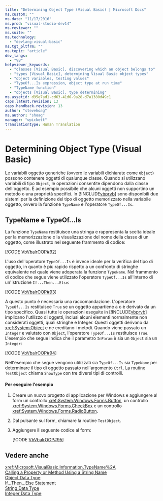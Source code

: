```yaml
---
title: "Determining Object Type (Visual Basic) | Microsoft Docs"
ms.custom: ""
ms.date: "11/17/2016"
ms.prod: "visual-studio-dev14"
ms.reviewer: ""
ms.suite: ""
ms.technology: 
  - "devlang-visual-basic"
ms.tgt_pltfrm: ""
ms.topic: "article"
dev_langs: 
  - "VB"
helpviewer_keywords: 
  - "classes [Visual Basic], discovering which an object belongs to"
  - "types [Visual Basic], determining Visual Basic object types"
  - "object variables, testing values"
  - "TypeOf...Is expression, object type at run time"
  - "TypeName function"
  - "objects [Visual Basic], type determining"
ms.assetid: d95e7ad1-cd63-41d6-9a28-d7a1380d49c1
caps.latest.revision: 13
caps.handback.revision: 13
author: "stevehoag"
ms.author: "shoag"
manager: "wpickett"
translationtype: Human Translation
---
```

# Determining Object Type (Visual Basic)
Le variabili oggetto generiche \(ovvero le variabili dichiarate come `Object`\) possono contenere oggetti di qualunque classe.  Quando si utilizzano variabili di tipo `Object`, le operazioni consentite dipendono dalla classe dell'oggetto. È ad esempio possibile che alcuni oggetti non supportino un metodo o una proprietà specifici.  In [!INCLUDE[vbprvb](../../../../csharp/programming-guide/concepts/linq/includes/vbprvb_md.md)] sono disponibili due sistemi per la definizione del tipo di oggetto memorizzato nella variabile oggetto, ovvero la funzione `TypeName` e l'operatore `TypeOf...Is`.  
  
## TypeName e TypeOf…Is  
 La funzione `TypeName` restituisce una stringa e rappresenta la scelta ideale per la memorizzazione o la visualizzazione del nome della classe di un oggetto, come illustrato nel seguente frammento di codice:  
  
 [!CODE [VbVbalrOOP#92](../CodeSnippet/VS_Snippets_VBCSharp/VbVbalrOOP#92)]  
  
 L'uso dell'operatore `TypeOf...Is` è invece ideale per la verifica del tipo di oggetto, in quanto è più rapido rispetto a un confronto di stringhe equivalente nel quale viene adoperata la funzione `TypeName`.  Nel frammento di codice che segue viene utilizzato l'operatore `TypeOf...Is` all'interno di un'istruzione `If...Then...Else`:  
  
 [!CODE [VbVbalrOOP#93](../CodeSnippet/VS_Snippets_VBCSharp/VbVbalrOOP#93)]  
  
 A questo punto è necessaria una raccomandazione.  L'operatore `TypeOf...Is` restituisce `True` se un oggetto appartiene a o è derivato da un tipo specifico.  Quasi tutte le operazioni eseguite in [!INCLUDE[vbprvb](../../../../csharp/programming-guide/concepts/linq/includes/vbprvb_md.md)] implicano l'utilizzo di oggetti, inclusi alcuni elementi normalmente non considerati oggetti, quali stringhe e Integer.  Questi oggetti derivano da <xref:System.Object> e ne ereditano i metodi.  Quando viene passato un `Integer` e valutato con `Object`, l'operatore `TypeOf...Is` restituisce `True`.  L'esempio che segue indica che il parametro `InParam` è sia un `Object` sia un `Integer`:  
  
 [!CODE [VbVbalrOOP#94](../CodeSnippet/VS_Snippets_VBCSharp/VbVbalrOOP#94)]  
  
 Nell'esempio che segue vengono utilizzati sia `TypeOf...Is` sia `TypeName` per determinare il tipo di oggetto passato nell'argomento `Ctrl`.  La routine `TestObject` chiama `ShowType` con tre diversi tipi di controlli.  
  
#### Per eseguire l'esempio  
  
1.  Creare un nuovo progetto di applicazione per Windows e aggiungere al form un controllo <xref:System.Windows.Forms.Button>, un controllo <xref:System.Windows.Forms.CheckBox> e un controllo <xref:System.Windows.Forms.RadioButton>.  
  
2.  Dal pulsante sul form, chiamare la routine `TestObject`.  
  
3.  Aggiungere il seguente codice al form:  
  
     [!CODE [VbVbalrOOP#95](../CodeSnippet/VS_Snippets_VBCSharp/VbVbalrOOP#95)]  
  
## Vedere anche  
 <xref:Microsoft.VisualBasic.Information.TypeName%2A>   
 [Calling a Property or Method Using a String Name](../../../../visual-basic/programming-guide/language-features/early-late-binding/calling-a-property-or-method-using-a-string-name.md)   
 [Object Data Type](../../../../visual-basic/language-reference/data-types/object-data-type.md)   
 [If...Then...Else Statement](../../../../visual-basic/language-reference/statements/if-then-else-statement.md)   
 [String Data Type](../../../../visual-basic/language-reference/data-types/string-data-type.md)   
 [Integer Data Type](../../../../visual-basic/language-reference/data-types/integer-data-type.md)